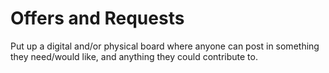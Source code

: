 # Offers and Requests

Put up a digital and/or physical board where anyone can post in something they need/would like, and anything they could contribute to.

